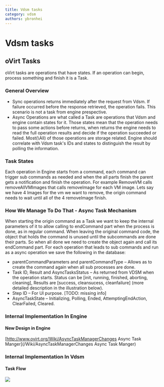 ```yaml
---
title: Vdsm tasks
category: vdsm
authors: ybronhei
---
```


# Vdsm tasks

## oVirt Tasks

oVirt tasks are operations that have states. If an operation can begin, process something and finish it is a Task.

### General Overview

*   Sync operations returns immediately after the request from Vdsm. If failure occurred before the response retrieved, the operation fails. This scenario is not a task from engine prespective.
*   Async Operations are what called a Task are operations that Vdsm and engine contain states for it. Those states mean that the operation needs to pass some actions before returns, when returns the engine needs to read the full operation results and decide if the operation succeeded or failed. Most(\\All) of those operations are storage related. Engine should correlate with Vdsm task's IDs and states to distinguish the result by polling the information.

### Task States

Each operation in Engine starts from a command, each command can trigger sub commands as needed and when the all parts finish the parent gets a notification and finish the operation. For example RemoveVM calls removeAllVMImages that calls removeImage for each VM image. Lets say we have 4 Images for the vm we want to remove, the origin command needs to wait until all of the 4 removeImage finish.

### How We Manage To Do That - Async Task Mechanism

When starting the origin command as a Task we want to keep the internal parameters of it to allow calling to endCommand part when the process is done, as in regular command. When leaving the original command code, the object that holds the command is unused until the subcommands are done their parts. So when all done we need to create the object again and call its endCommand part. For each operation that leads to sub commands and run as a async operation we save the following in the database:

*   parentCommandParameters and parentCommandType – Allows as to create the command again when all sub processes are done.
*   Task ID, Result and AsyncTasksStatus – As returned from VDSM when the operation starts. Status can be [init, running, finished, aborting, cleaning], Results are [success, cleansucess, cleanfailure] (more detailed description in the illustration below).
*   Step ID – For UI purpose. [TODO: missing info]
*   AsyncTaskState – Initializing, Polling, Ended, AttemptingEndAction, ClearFailed, Cleared.

### Internal Implementation In Engine

#### New Design in Engine

[http://www.ovirt.org/Wiki/AsyncTaskManagerChanges Async Task Manger](/Wiki/AsyncTaskManagerChanges Async Task Manger)

### Internal Implementation In Vdsm

#### Task Flow

![](/images/wiki/Vdsmtasks.png)
